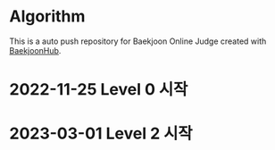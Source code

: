 # Algorithm
This is a auto push repository for Baekjoon Online Judge created with [BaekjoonHub](https://github.com/BaekjoonHub/BaekjoonHub).
 
# 2022-11-25 Level 0 시작

# 2023-03-01 Level 2 시작 
 
